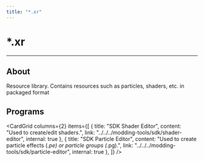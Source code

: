 ```yaml
---
title: "*.xr"
---
```


# *.xr

___

## About

Resource library. Contains resources such as particles, shaders, etc. in packaged format

## Programs

<CardGrid
  columns={2}
  items={[
    {
      title: "SDK Shader Editor",
      content: "Used to create/edit shaders.",
      link: "../../../modding-tools/sdk/shader-editor",
      internal: true
    },
    {
      title: "SDK Particle Editor",
      content: "Used to create particle effects (*.pe) or particle groups (*.pg).",
      link: "../../../modding-tools/sdk/particle-editor",
      internal: true
    },
  ]}
/>
